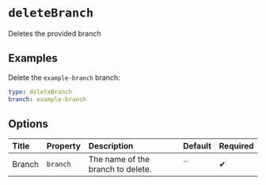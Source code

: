 # `deleteBranch`

Deletes the provided branch

## Examples

Delete the `example-branch` branch:

```yaml
type: deleteBranch
branch: example-branch
```

## Options

| Title | Property | Description | Default | Required |
| :---- | :--- | :---------- | :------ | :------- |
| Branch | `branch` | The name of the branch to delete.  | `` | ✔ |

